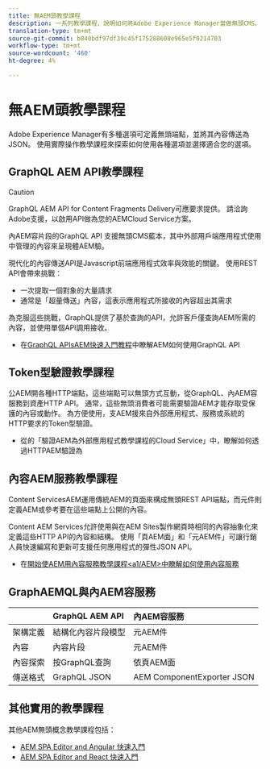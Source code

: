 ```yaml
---
title: 無AEM頭教學課程
description: 一系列教學課程，說明如何將Adobe Experience Manager當做無頭CMS。
translation-type: tm+mt
source-git-commit: b040bdf97df39c45f175288608e965e5f0214703
workflow-type: tm+mt
source-wordcount: '460'
ht-degree: 4%

---
```



# 無AEM頭教學課程

Adobe Experience Manager有多種選項可定義無頭端點，並將其內容傳送為JSON。 使用實際操作教學課程來探索如何使用各種選項並選擇適合您的選項。

## GraphQL AEM API教學課程

>[!CAUTION]
>
> GraphQL AEM API for Content Fragments Delivery可應要求提供。
> 請洽詢Adobe支援，以啟用API做為您的AEMCloud Service方案。

內AEM容片段的GraphQL API
支援無頭CMS藍本，其中外部用戶端應用程式使用中管理的內容來呈現體AEM驗。

現代化的內容傳送API是Javascript前端應用程式效率與效能的關鍵。 使用REST API會帶來挑戰：

* 一次提取一個對象的大量請求
* 通常是「超量傳送」內容，這表示應用程式所接收的內容超出其需求

為克服這些挑戰，GraphQL提供了基於查詢的API，允許客戶僅查詢AEM所需的內容，並使用單個API調用接收。

* 在[GraphQL APIsAEM快速入門教程](./graphql/overview.md)中瞭解AEM如何使用GraphQL API

## Token型驗證教學課程

公AEM開各種HTTP端點，這些端點可以無頭方式互動，從GraphQL、內AEM容服務到資產HTTP API。 通常，這些無頭消費者可能需要驗證AEM才能存取受保護的內容或動作。 為方便使用，支AEM援來自外部應用程式、服務或系統的HTTP要求的Token型驗證。

* 從[](./authentication/overview.md)的「驗證AEM為外部應用程式教學課程的Cloud Service」中，瞭解如何透過HTTPAEM驗證為

## 內容AEM服務教學課程

Content ServicesAEM運用傳統AEM的頁面來構成無頭REST API端點，而元件則定義AEM或參考要在這些端點上公開的內容。

Content AEM Services允許使用與在AEM Sites製作網頁時相同的內容抽象化來定義這些HTTP API的內容和結構。 使用「頁AEM面」和「元AEM件」可讓行銷人員快速編寫和更新可支援任何應用程式的彈性JSON API。

* 在[開始使AEM用內容服務教學課程&lt;a1/AEM>中瞭解如何使用內容服務](./content-services/overview.md)

## GraphAEMQL與內AEM容服務

|  | GraphQL AEM API | 內AEM容服務 |
|--------------------------------|:-----------------|:---------------------|
| 架構定義 | 結構化內容片段模型 | 元AEM件 |
| 內容 | 內容片段 | 元AEM件 |
| 內容探索 | 按GraphQL查詢 | 依頁AEM面 |
| 傳送格式 | GraphQL JSON | AEM ComponentExporter JSON |

## 其他實用的教學課程

其他AEM無頭概念教學課程包括：

* [AEM SPA Editor and Angular 快速入門](https://experienceleague.adobe.com/docs/experience-manager-learn/spa-angular-tutorial/overview.html)
* [AEM SPA Editor and React 快速入門](https://experienceleague.adobe.com/docs/experience-manager-learn/spa-react-tutorial/overview.html)
